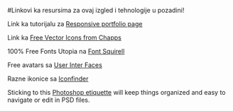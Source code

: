 #Linkovi ka resursima za ovaj izgled i tehnologije u pozadini!

Link ka tutorijalu za [Responsive portfolio page](https://webdesign.tutsplus.com/series/design-and-build-a-responsive-timeline-portfolio-page--cms-536)

Link ka [Free Vector Icons from Chapps](https://www.behance.net/gallery/11613275/Free-Vector-Icons-from-Chapps)

100% Free Fonts Utopia na [Font Squirell](https://www.fontsquirrel.com)

Free avatars sa [User Inter Faces](http://uifaces.com/)

Razne ikonice sa [Iconfinder](https://www.iconfinder.com/)

Sticking to this [Photoshop etiquette](http://photoshopetiquette.com/) will keep things organized and easy to navigate or edit in PSD files.

